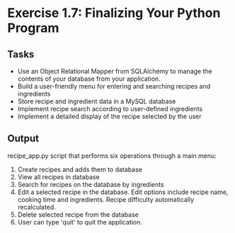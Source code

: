 # Exercise 1.7: Finalizing Your Python Program

## Tasks
- Use an Object Relational Mapper from SQLAlchemy to manage the contents of your database from your application.
- Build a user-friendly menu for entering and searching recipes and ingredients
- Store recipe and ingredient data in a MySQL database
- Implement recipe search according to user-defined ingredients
- Implement a detailed display of the recipe selected by the user

## Output
recipe_app.py script that performs six operations through a main menu:
1. Create recipes and adds them to database
2. View all recipes in database
3. Search for recipes on the database by ingredients
4. Edit a selected recipe in the database. Edit options include recipe name, cooking time and ingredients. Recipe difficulty automatically recalculated.
5. Delete selected recipe from the database
6. User can type 'quit' to quit the application.